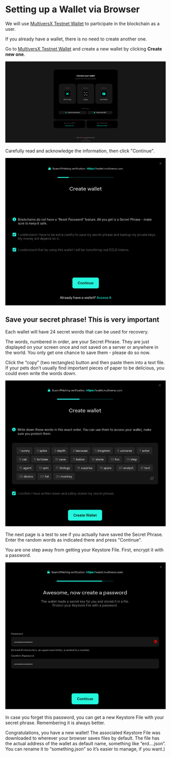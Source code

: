 # Setting up a Wallet via Browser

 We will use [MultiversX Testnet Wallet](https://testnet-wallet.multiversx.com/) to participate in the blockchain as a user.

If you already have a wallet, there is no need to create another one.

Go to [MultiversX Testnet Wallet](https://testnet-wallet.multiversx.com/) and create a new wallet by clicking **Create new one**.

![Testnet Wallet](../../media/testnet-wallet.png)

Carefully read and acknowledge the information, then click "Continue".

![Create Wallet](../../media/wallet_create.png)

## Save your secret phrase! This is very important

Each wallet will have 24 secret words that can be used for recovery. 

The words, numbered in order, are your Secret Phrase. They are just displayed on your screen once and not saved on a server or anywhere in the world. You only get one chance to save them - please do so now.

Click the “copy” (two rectangles) button and then paste them into a text file. If your pets don’t usually find important pieces of paper to be delicious, you could even write the words down.

![Create Wallet](../../media/24words.png)

The next page is a test to see if you actually have saved the Secret Phrase. Enter the random words as indicated there and press "Continue".

You are one step away from getting your Keystore File. First, encrypt it with a password. 

![Wallet Password](../../media/wallet_passwords.png)

In case you forget this password, you can get a new Keystore File with your secret phrase. Remembering it is always better.

Congratulations, you have a new wallet! The associated Keystore File was downloaded to wherever your browser saves files by default. The file has the actual address of the wallet as default name, something like “erd….json”. You can rename it to “something.json” so it’s easier to manage, if you want.)
